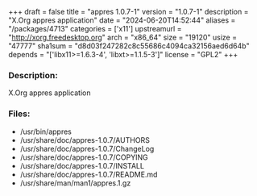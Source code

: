 +++
draft = false
title = "appres 1.0.7-1"
version = "1.0.7-1"
description = "X.Org appres application"
date = "2024-06-20T14:52:44"
aliases = "/packages/4713"
categories = ['x11']
upstreamurl = "http://xorg.freedesktop.org"
arch = "x86_64"
size = "19120"
usize = "47777"
sha1sum = "d8d03f247282c8c55686c4094ca32156aed6d64b"
depends = "['libx11>=1.6.3-4', 'libxt>=1.1.5-3']"
license = "GPL2"
+++
### Description: 
X.Org appres application

### Files: 
* /usr/bin/appres
* /usr/share/doc/appres-1.0.7/AUTHORS
* /usr/share/doc/appres-1.0.7/ChangeLog
* /usr/share/doc/appres-1.0.7/COPYING
* /usr/share/doc/appres-1.0.7/INSTALL
* /usr/share/doc/appres-1.0.7/README.md
* /usr/share/man/man1/appres.1.gz
